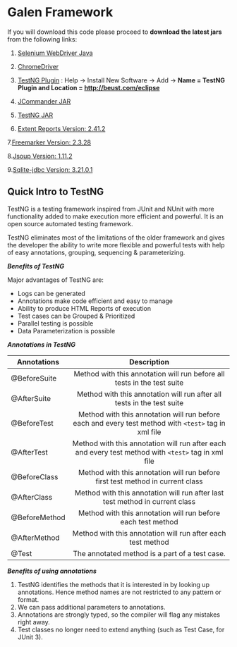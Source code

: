# Galen Framework

If you will download this code please proceed to **download the latest jars** from the following links:

1. [Selenium WebDriver Java](https://www.seleniumhq.org/download/)

2. [ChromeDriver](https://sites.google.com/a/chromium.org/chromedriver/downloads)

3. [TestNG Plugin](http://beust.com/eclipse) : Help -> Install New Software -> Add -> **Name = TestNG Plugin and Location = http://beust.com/eclipse**

4. [JCommander JAR](https://mvnrepository.com/artifact/com.beust/jcommander)

5. [TestNG JAR](https://mvnrepository.com/artifact/org.testng/testng)

6. [Extent Reports Version: 2.41.2](http://search.maven.org/#search%7Cgav%7C1%7Cg%3A%22com.relevantcodes%22%20AND%20a%3A%22extentreports%22)

7.[Freemarker Version: 2.3.28](http://search.maven.org/#search%7Cgav%7C1%7Cg%3A%22org.freemarker%22%20AND%20a%3A%22freemarker%22)

8.[Jsoup Version: 1.11.2](http://search.maven.org/#search%7Cgav%7C1%7Cg%3A%22org.jsoup%22%20AND%20a%3A%22jsoup%22)

9.[Sqlite-jdbc Version: 3.21.0.1](http://search.maven.org/#search%7Cgav%7C1%7Cg%3A%22org.xerial%22%20AND%20a%3A%22sqlite-jdbc%22)

## Quick Intro to TestNG

TestNG	is	a	testing	framework	inspired	from	JUnit	and	NUnit with	more	functionality added	to	make	execution	more	efficient	and	powerful. It	is	an	open	source	automated	testing	framework.

TestNG	eliminates	most	of	the	limitations	of	the	older	framework	and	gives	the	developer	the	ability	to	write	more	flexible	and	powerful	tests	with	help	of	easy annotations,	grouping,	sequencing	&	parameterizing.

**_Benefits of TestNG_**

Major	advantages	of	TestNG	are:
* Logs can be generated
* Annotations make code efficient and easy to manage
* Ability to produce HTML Reports of execution
* Test cases can be Grouped & Prioritized
* Parallel testing is possible
* Data Parameterization is possible

**_Annotations in TestNG_**

| Annotations   | Description                                                               |
| ------------- |:-------------------------------------------------------------------------:|
| @BeforeSuite  | Method with this annotation will run before all tests in the test suite   |
| @AfterSuite   | Method with	this	annotation will	run after all	tests	in	the	test	suite |
| @BeforeTest   | Method with this annotation will run before each and every test method with ``<test>`` tag in xml file |
| @AfterTest    | Method with	this	annotation will	run	after	each	and	every	test	method with	``<test>``	tag	in	xml	file   |
| @BeforeClass   | Method with	this	annotation will	run	before	first	test	method	in	current	class |
| @AfterClass   | Method with	this	annotation will	run	after	last	test	method	in	current	class |
| @BeforeMethod | Method with	this	annotation will	run	before	each	test	method |
| @AfterMethod | Method with	this	annotation will	run	after	each	test	method |
  | @Test | The	annotated	method	is	a	part	of	a	test	case. |


**_Benefits of using annotations_**

1. TestNG identifies	the methods that it	is	interested	in	by	looking	up	annotations. Hence	method	names	are	not	restricted	to	any	pattern	or	format.
2. We	can	pass	additional	parameters	to	annotations.
3. Annotations	are	strongly	typed,	so	the	compiler	will	flag	any	mistakes	right	away.
4. Test	classes	no	longer	need	to	extend	anything	(such	as	Test	Case,	for	JUnit	3).
